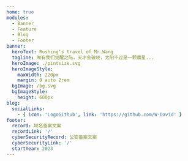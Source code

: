 ```yaml
---
home: true
modules:
  - Banner
  - Feature
  - Blog
  - Footer
banner:
  heroText: Rushing's travel of Mr.Wang
  tagline: 唯有我们觉醒之际，天才会破晓，太阳不过是一颗晨星...
  heroImage: ./pintsize.svg
  heroImageStyle:
    maxWidth: 220px
    margin: 0 auto 2rem
  bgImage: /bg.svg
  bgImageStyle:
    height: 600px
blog:
  socialLinks:
    - { icon: 'LogoGithub', link: 'https://github.com/W-David' }
footer:
  record: 域名备案文案
  recordLink: '/'
  cyberSecurityRecord: 公安备案文案
  cyberSecurityLink: '/'
  startYear: 2023
---
```


